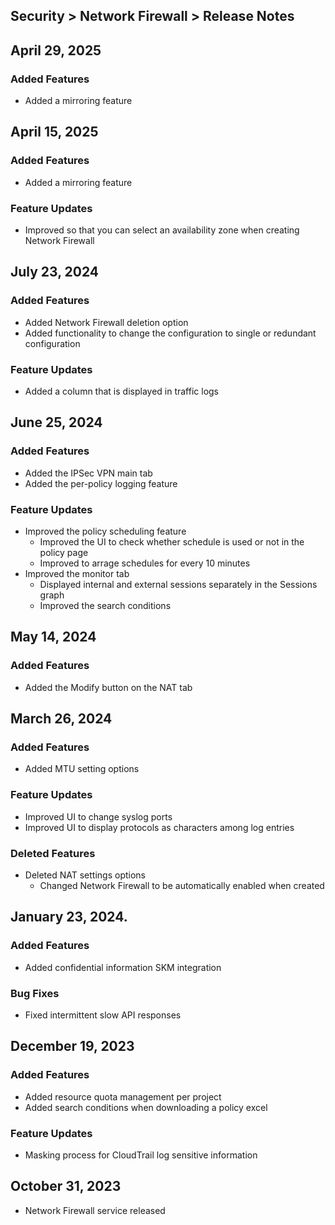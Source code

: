 ## Security > Network Firewall > Release Notes

## April 29, 2025

### Added Features

* Added a mirroring feature

## April 15, 2025

### Added Features

* Added a mirroring feature

### Feature Updates

* Improved so that you can select an availability zone when creating Network Firewall 

## July 23, 2024

### Added Features

* Added Network Firewall deletion option
* Added functionality to change the configuration to single or redundant configuration

### Feature Updates

* Added a column that is displayed in traffic logs

## June 25, 2024

### Added Features

* Added the IPSec VPN main tab
* Added the per-policy logging  feature

### Feature Updates

* Improved the policy scheduling feature
    * Improved the UI to check whether schedule is used or not in the policy page
    * Improved to arrage schedules for every 10 minutes
* Improved the monitor tab
    * Displayed internal and external sessions separately in the Sessions graph
    * Improved the search conditions

## May 14, 2024
### Added Features

* Added the Modify button on the NAT tab

## March 26, 2024
### Added Features

* Added MTU setting options

### Feature Updates

* Improved UI to change syslog ports
* Improved UI to display protocols as characters among log entries

### Deleted Features

* Deleted NAT settings options
    * Changed Network Firewall to be automatically enabled when created
    
## January 23, 2024.
### Added Features

* Added confidential information SKM integration

### Bug Fixes

* Fixed intermittent slow API responses

## December 19, 2023
### Added Features

* Added resource quota management per project
* Added search conditions when downloading a policy excel

### Feature Updates

* Masking process for CloudTrail log sensitive information

## October 31, 2023
* Network Firewall service released